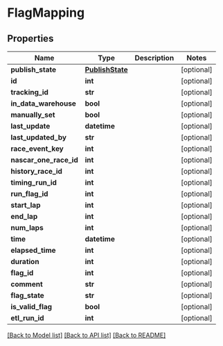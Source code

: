 # FlagMapping

## Properties
Name | Type | Description | Notes
------------ | ------------- | ------------- | -------------
**publish_state** | [**PublishState**](PublishState.md) |  | [optional] 
**id** | **int** |  | [optional] 
**tracking_id** | **str** |  | [optional] 
**in_data_warehouse** | **bool** |  | [optional] 
**manually_set** | **bool** |  | [optional] 
**last_update** | **datetime** |  | [optional] 
**last_updated_by** | **str** |  | [optional] 
**race_event_key** | **int** |  | [optional] 
**nascar_one_race_id** | **int** |  | [optional] 
**history_race_id** | **int** |  | [optional] 
**timing_run_id** | **int** |  | [optional] 
**run_flag_id** | **int** |  | [optional] 
**start_lap** | **int** |  | [optional] 
**end_lap** | **int** |  | [optional] 
**num_laps** | **int** |  | [optional] 
**time** | **datetime** |  | [optional] 
**elapsed_time** | **int** |  | [optional] 
**duration** | **int** |  | [optional] 
**flag_id** | **int** |  | [optional] 
**comment** | **str** |  | [optional] 
**flag_state** | **str** |  | [optional] 
**is_valid_flag** | **bool** |  | [optional] 
**etl_run_id** | **int** |  | [optional] 

[[Back to Model list]](../README.md#documentation-for-models) [[Back to API list]](../README.md#documentation-for-api-endpoints) [[Back to README]](../README.md)

